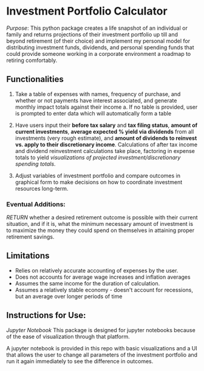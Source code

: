 # Investment Portfolio Calculator
_Purpose_: This python package creates a life snapshot of an individual or family and returns projections of their 
investment portfolio up till and beyond retirement (of their choice) and implement my personal model for distributing
investment funds, dividends, and personal spending funds that could provide someone working in a corporate environment
a roadmap to retiring comfortably. 

## Functionalities
1. Take a table of expenses with names, frequency of purchase, and whether or not payments have interest
associated, and generate monthly impact totals against their income
  a. If no table is provided, user is prompted to enter data which will automatically form a table

2. Have users input their __before tax salary__ and __tax filing status__, __amount of current investments__, 
__average expected % yield via dividends__ from all investments (very rough estimate), and __amount of dividends to reinvest
vs. apply to their discretionary income__. Calculations of after tax income and dividend reinvestment calculations take 
place, factoring in expense totals to yield _visualizations of projected investment/discretionary spending totals_.

3. Adjust variables of investment portfolio and compare outcomes in graphical form to make decisions on how to coordinate
investment resources long-term.

### Eventual Additions:
_RETURN_ whether a desired retirement outcome is possible with their current situation, and if it is, what the minimum 
necessary amount of investment is to maximize the money they could spend on themselves in attaining proper retirement savings.

## __Limitations__
* Relies on relatively accurate accounting of expenses by the user. 
* Does not accounts for average wage increases and inflation averages
* Assumes the same income for the duration of calculation. 
* Assumes a relatively stable economy - doesn't account for recessions, but an average over longer periods of time

## Instructions for Use:
  _Jupyter Notebook_
  This package is designed for jupyter notebooks because of the ease of visualization through that platform. 
  
  A jupyter notebook is provided in this repo with basic visualizations and a UI that allows the user to change
  all parameters of the investment portfolio and run it again immediately to see the difference in outcomes.






